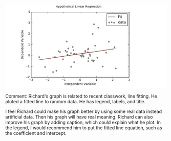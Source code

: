 ![image](rav220.jpg)

Comment:
Richard's graph is related to recent classwork, line fitting. He ploted a fitted line to random data. He has legend, labels, and title.

I feel Richard could make his graph better by using some real data instead artificial data. Then his graph will have real meaning.
Richard can also improve his graph by adding caption, which could explain what he plot.
In the legend, I would recommend him to put the fitted line equation, such as the coefficient and intercept.


